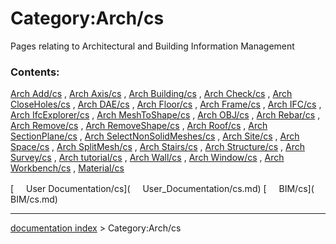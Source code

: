 # Category:Arch/cs
Pages relating to Architectural and Building Information Management

### Contents:

[Arch Add/cs](Arch_Add/cs.md) , [Arch Axis/cs](Arch_Axis/cs.md) , [Arch Building/cs](Arch_Building/cs.md) , [Arch Check/cs](Arch_Check/cs.md) , [Arch CloseHoles/cs](Arch_CloseHoles/cs.md) , [Arch DAE/cs](Arch_DAE/cs.md) , [Arch Floor/cs](Arch_Floor/cs.md) , [Arch Frame/cs](Arch_Frame/cs.md) , [Arch IFC/cs](Arch_IFC/cs.md) , [Arch IfcExplorer/cs](Arch_IfcExplorer/cs.md) , [Arch MeshToShape/cs](Arch_MeshToShape/cs.md) , [Arch OBJ/cs](Arch_OBJ/cs.md) , [Arch Rebar/cs](Arch_Rebar/cs.md) , [Arch Remove/cs](Arch_Remove/cs.md) , [Arch RemoveShape/cs](Arch_RemoveShape/cs.md) , [Arch Roof/cs](Arch_Roof/cs.md) , [Arch SectionPlane/cs](Arch_SectionPlane/cs.md) , [Arch SelectNonSolidMeshes/cs](Arch_SelectNonSolidMeshes/cs.md) , [Arch Site/cs](Arch_Site/cs.md) , [Arch Space/cs](Arch_Space/cs.md) , [Arch SplitMesh/cs](Arch_SplitMesh/cs.md) , [Arch Stairs/cs](Arch_Stairs/cs.md) , [Arch Structure/cs](Arch_Structure/cs.md) , [Arch Survey/cs](Arch_Survey/cs.md) , [Arch tutorial/cs](Arch_tutorial/cs.md) , [Arch Wall/cs](Arch_Wall/cs.md) , [Arch Window/cs](Arch_Window/cs.md) , [Arch Workbench/cs](Arch_Workbench/cs.md) , [Material/cs](Material/cs.md)

[<img src="images/Property.png" style="width:16px"> User Documentation/cs](<img src="images/Property.png" style="width:16px"> User_Documentation/cs.md) [<img src="images/Property.png" style="width:16px"> BIM/cs](<img src="images/Property.png" style="width:16px"> BIM/cs.md)

---
[documentation index](../README.md) > Category:Arch/cs
